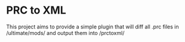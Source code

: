 # PRC to XML

This project aims to provide a simple plugin that will diff all .prc files in /ultimate/mods/ and output them into /prctoxml/
